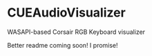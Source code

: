 # CUEAudioVisualizer
WASAPI-based Corsair RGB Keyboard visualizer

Better readme coming soon! I promise!
